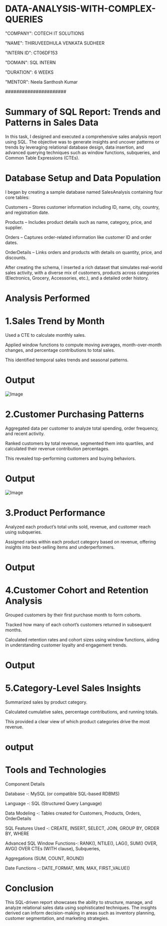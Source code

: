 # DATA-ANALYSIS-WITH-COMPLEX-QUERIES

"COMPANY": COTECH IT SOLUTIONS

"NAME": THIRUVEEDHULA VENKATA SUDHEER

"INTERN ID": CT06DF153

"DOMAIN": SQL INTERN

"DURATION": 6 WEEKS

"MENTOR": Neela Santhosh Kumar

######################
# Summary of SQL Report: Trends and Patterns in Sales Data

In this task, I designed and executed a comprehensive sales analysis report using SQL. The objective was to generate insights and uncover patterns or trends by leveraging relational database design, data insertion, and advanced querying techniques such as window functions, subqueries, and Common Table Expressions (CTEs).

# Database Setup and Data Population

I began by creating a sample database named SalesAnalysis containing four core tables:

Customers – Stores customer information including ID, name, city, country, and registration date.

Products – Includes product details such as name, category, price, and supplier.

Orders – Captures order-related information like customer ID and order dates.

OrderDetails – Links orders and products with details on quantity, price, and discounts.

After creating the schema, I inserted a rich dataset that simulates real-world sales activity, with a diverse mix of customers, products across categories (Electronics, Grocery, Accessories, etc.), and a detailed order history.

# Analysis Performed

# 1.Sales Trend by Month

Used a CTE to calculate monthly sales.

Applied window functions to compute moving averages, month-over-month changes, and percentage contributions to total sales.

This identified temporal sales trends and seasonal patterns.

# Output

![Image](https://github.com/user-attachments/assets/3a343202-afbf-44ed-867a-7c19e8e4aa6e)

# 2.Customer Purchasing Patterns

Aggregated data per customer to analyze total spending, order frequency, and recent activity.

Ranked customers by total revenue, segmented them into quartiles, and calculated their revenue contribution percentages.

This revealed top-performing customers and buying behaviors.

# Output

![Image](https://github.com/user-attachments/assets/e1b9bf9c-b716-411a-8cd5-d0b439d99cb5)

# 3.Product Performance

Analyzed each product’s total units sold, revenue, and customer reach using subqueries.

Assigned ranks within each product category based on revenue, offering insights into best-selling items and underperformers.

# Output



# 4.Customer Cohort and Retention Analysis

Grouped customers by their first purchase month to form cohorts.

Tracked how many of each cohort’s customers returned in subsequent months.

Calculated retention rates and cohort sizes using window functions, aiding in understanding customer loyalty and engagement trends.

# Output



# 5.Category-Level Sales Insights

Summarized sales by product category.

Calculated cumulative sales, percentage contributions, and running totals.

This provided a clear view of which product categories drive the most revenue.

# output



# Tools and Technologies

 Component                	Details

  Database        -:   	MySQL (or compatible SQL-based RDBMS)
  
  Language	        -:  SQL (Structured Query Language)
  
  Data Modeling      -:	  Tables created for Customers, Products, Orders, OrderDetails
  
SQL Features Used	    -:    CREATE, INSERT, SELECT, JOIN, GROUP BY, ORDER BY, WHERE

Advanced SQL Window Functions-:   RANK(), NTILE(), LAG(), SUM() OVER, AVG() OVER
                                 CTEs (WITH clause), Subqueries,
                                 
  Aggregations (SUM, COUNT, ROUND)
                                 
Date Functions      -:   	DATE_FORMAT, MIN, MAX, FIRST_VALUE()  



# Conclusion
This SQL-driven report showcases the ability to structure, manage, and analyze relational sales data using sophisticated techniques. The insights derived can inform decision-making in areas such as inventory planning, customer segmentation, and marketing strategies.









